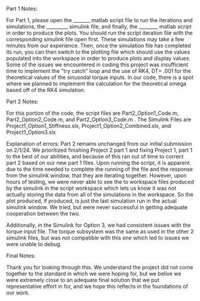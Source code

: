 Part 1 Notes: 

For Part 1, please open the _______ matlab script file to run the iterations and simulations, the _________ simulink file, and finally, the ________ matlab script in order to produce the plots. You should  run the script iteration file with the corresponding simulink file open first. These simulations may take a few minutes from our experience. Then, once the simulation file has completed its run, you can then switch to the plotting file which should use the values populated into the workspace in order to produce plots and display values. Some of the issues we encountered in coding this project was insufficient time to implement the "try catch" loop and the use of RK4, DT= .001 for the theoretical values of the sinusodal torque inputs. In our code, there is a spot where we planned to implement the calculation for the theoretical omega based off of the RK4 simulation. 

Part 2 Notes:

For this portion of the code, the script files are Part2_Option1_Code.m, Part2_Option2_Code.m, and Part2_Option3_Code.m . The Simulink Files are Project1_Option1_Stiffness.slx, Project1_Option2_Combined.slx, and Project1_Option3.slx

Explanation of errors: Part 2 remains unchanged from our initial submission on 2/1/24. We prioritized finishing Project 2 part 1 and fixing Project 1, part 1 to the best of our abilities, and because of this ran out of time to correct part 2 based on our new part 1 files. Upon running the script, it is apparent due to the time needed to complete the running of the file and the response from the simulink window, that they are iterating together. However, upon hours of testing, we were never able to see the to workspace files produced by the simulink in the script workspace which lets us know it was not actually storing the data from all of the simulations in the workspace. So the plot produced, if produced, is just the last simulation run in the actual simulink window. We tried, but were never successful in getting adequate cooperation between the two.

Additionally, in the Simulink for Option 3, we had consistent issues with the torque input file. The torque subsystem was the same as used in the other 2 simulink files, but was not compatible with this one which led to issues we were unable to debug.

Final Notes:

Thank you for looking through this. We understand the project did not come together to the standard in which we were hoping for, but we belive we were extremely close to an adequate final solution that we put representative effort in for, and we hope this reflects in the foundations of our work.
